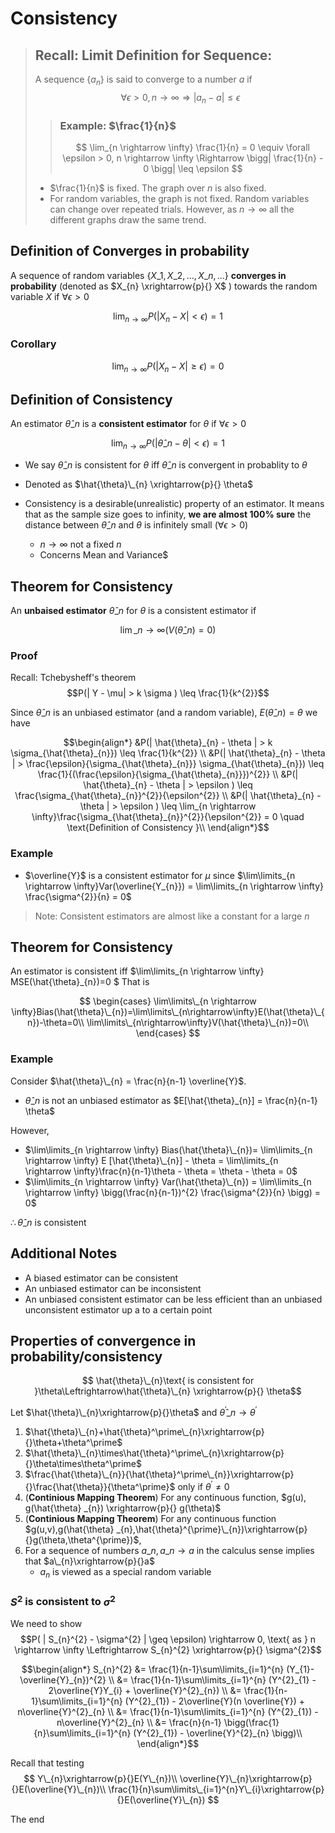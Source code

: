 # Consistency


> ## Recall: Limit Definition for Sequence: 
>A sequence $\{a_n\}$ is said to converge to a number $a$ if
> $$\forall \epsilon > 0, n \rightarrow \infty \Rightarrow | a_{n} -a| \leq \epsilon $$
>> ### Example: $\frac{1}{n}$
>> $$ \lim_{n \rightarrow \infty} \frac{1}{n} = 0 \equiv \forall \epsilon > 0, n \rightarrow \infty \Rightarrow  \bigg| \frac{1}{n} - 0 \bigg| \leq \epsilon $$
>* $\frac{1}{n}$ is fixed. The graph over $n$ is also fixed. 
>* For random variables, the graph is not fixed. Random variables can change over repeated trials. However, as $n \rightarrow \infty$ all the different graphs draw the same trend.

## Definition of Converges in probability
A sequence of random variables $\{X\_{1},X\_{2},...,X\_{n},... \}$ **converges in probability** (denoted as $X_{n} \xrightarrow{p}{} X$ ) towards the random variable $X$ if $\forall \epsilon > 0$

$$ \lim_{n \rightarrow \infty} P( |X_{n} - X| < \epsilon ) = 1 $$

### Corollary

$$\lim_{n \rightarrow \infty} P(|X_{n}- X| \geq \epsilon) = 0$$


## Definition of Consistency
An estimator  $\hat{\theta}\_{n}$ is a **consistent estimator** for $\theta$  if $\forall \epsilon > 0$

$$ \lim_{n \rightarrow \infty} P( |\hat{\theta}\_{n} - \theta| < \epsilon ) = 1 $$

* We say $\hat{\theta}\_{n}$ is consistent for $\theta$ iff $\hat{\theta}\_{n}$ is convergent in probablity to $\theta$
* Denoted as $\hat{\theta}\_{n} \xrightarrow{p}{} \theta$

* Consistency is a desirable(unrealistic) property of an estimator. It means that as the sample size goes to infinity, **we are almost 100% sure** the distance between $\hat{\theta}\_{n}$ and $\theta$ is infinitely small $(\forall \epsilon > 0)$
    * $n \rightarrow \infty$ not a fixed $n$
    * Concerns Mean and Variance$

## Theorem for Consistency

An **unbaised estimator** $\hat{\theta}\_{n}$ for $\theta$ is a consistent estimator if

$$\lim\_{n\rightarrow\infty}(V(\hat{\theta}\_{n})=0)$$

### Proof

Recall: Tchebysheff's theorem
$$P(| Y - \mu| >  k \sigma ) \leq \frac{1}{k^{2}}$$

Since $\hat{\theta}\_{n}$ is an unbiased estimator (and a random variable), $E(\hat{\theta}\_{n})=\theta$ we have 

```math
\begin{align*}
&P(| \hat{\theta}_{n} - \theta | > k \sigma_{\hat{\theta}_{n}}) \leq \frac{1}{k^{2}} \\
&P(| \hat{\theta}_{n} - \theta | > \frac{\epsilon}{\sigma_{\hat{\theta}_{n}}} \sigma_{\hat{\theta}_{n}}) \leq \frac{1}{(\frac{\epsilon}{\sigma_{\hat{\theta}_{n}}})^{2}} \\
&P(| \hat{\theta}_{n} - \theta | > \epsilon ) \leq \frac{\sigma_{\hat{\theta}_{n}}^{2}}{\epsilon^{2}} \\
&P(| \hat{\theta}_{n} - \theta | > \epsilon ) \leq \lim_{n \rightarrow \infty}\frac{\sigma_{\hat{\theta}_{n}}^{2}}{\epsilon^{2}} = 0 \quad \text{Definition of Consistency }\\ 
\end{align*}
```
### Example
* $\overline{Y}$ is a consistent estimator for $\mu$ since  $\lim\limits_{n \rightarrow \infty}Var(\overline{Y_{n}}) = \lim\limits_{n \rightarrow \infty} \frac{\sigma^{2}}{n} = 0$

> Note: Consistent estimators are almost like a constant for a large $n$
## Theorem for Consistency
An estimator is consistent iff $\lim\limits\_{n \rightarrow \infty} MSE(\hat{\theta}\_{n})=0 $ That is

$$
\begin{cases}
\lim\limits\_{n \rightarrow \infty}Bias(\hat{\theta}\_{n})=\lim\limits\_{n\rightarrow\infty}E(\hat{\theta}\_{n})-\theta=0\\
\lim\limits\_{n\rightarrow\infty}V(\hat{\theta}\_{n})=0\\
\end{cases}
$$

### Example

Consider $\hat{\theta}\_{n} = \frac{n}{n-1} \overline{Y}$.
* $\hat{\theta}\_{n}$ is not an unbiased estimator as $E[\hat{\theta}_{n}] = \frac{n}{n-1} \theta$ 

However, 
* $\lim\limits_{n \rightarrow \infty} Bias(\hat{\theta}\_{n})= \lim\limits_{n \rightarrow \infty} E [\hat{\theta}\_{n}] - \theta = \lim\limits_{n \rightarrow \infty}\frac{n}{n-1}\theta - \theta = \theta - \theta = 0$
* $\lim\limits_{n \rightarrow \infty} Var(\hat{\theta}\_{n}) = \lim\limits_{n \rightarrow \infty} \bigg(\frac{n}{n-1})^{2} \frac{\sigma^{2}}{n} \bigg) = 0$

$\therefore \hat{\theta}\_{n}$ is consistent 

## Additional Notes
* A biased estimator can be consistent
* An unbiased estimator can be inconsistent
* An unbiased consistent estimator can be less efficient than an unbiased unconsistent estimator up a to a certain point


## Properties of convergence in probability/consistency

$$ \hat{\theta}\_{n}\text{ is consistent for }\theta\Leftrightarrow\hat{\theta}\_{n} \xrightarrow{p}{} \theta$$

Let $\hat{\theta}\_{n}\xrightarrow{p}{}\theta$ and $\hat{\theta}^\prime\_{n} \rightarrow\theta^\prime$

1. $\hat{\theta}\_{n}+\hat{\theta}^\prime\_{n}\xrightarrow{p}{}\theta+\theta^\prime$
2. $\hat{\theta}\_{n}\times\hat{\theta}^\prime\_{n}\xrightarrow{p}{}\theta\times\theta^\prime$
3. $\frac{\hat{\theta}\_{n}}{\hat{\theta}^\prime\_{n}}\xrightarrow{p}{}\frac{\hat{\theta}}{\theta^\prime}$ only if $\theta^\prime\neq 0$
4. (**Continious Mapping Theorem**) For any continuous function, $g(u), g(\hat{\theta} _{n}) \xrightarrow{p}{} g(\theta)$
5. (**Continious Mapping Theorem**) For any continuous function $g(u,v),g(\hat{\theta} _{n},\hat{\theta}^{\prime}\_{n})\xrightarrow{p}{}g(\theta,\theta^{\prime})$,
6. For a sequence of numbers $a\_{n},a\_{n}\rightarrow a$ in the calculus sense implies that $a\_{n}\xrightarrow{p}{}a$
    * $a_{n}$ is viewed as a special random variable 
### $S^{2}$ is consistent to $\sigma^{2}$
We need to show 
$$P( | S_{n}^{2} - \sigma^{2} | \geq \epsilon) \rightarrow 0, \text{ as } n \rightarrow \infty \Leftrightarrow S_{n}^{2} \xrightarrow{p}{} \sigma^{2}$$

```math
\begin{align*}
S_{n}^{2} &= \frac{1}{n-1}\sum\limits_{i=1}^{n} (Y_{1}- \overline{Y}_{n})^{2} \\
&= \frac{1}{n-1}\sum\limits_{i=1}^{n} (Y^{2}_{1} - 2\overline{Y}Y_{i} + \overline{Y}^{2}_{n}) \\
&= \frac{1}{n-1}\sum\limits_{i=1}^{n} (Y^{2}_{1}) - 2\overline{Y}(n \overline{Y}) + n\overline{Y}^{2}_{n} \\
&= \frac{1}{n-1}\sum\limits_{i=1}^{n} (Y^{2}_{1}) - n\overline{Y}^{2}_{n} \\
&= \frac{n}{n-1} \bigg(\frac{1}{n}\sum\limits_{i=1}^{n} (Y^{2}_{1}) - \overline{Y}^{2}_{n} \bigg)\\
\end{align*}
```
Recall that testing
$$
Y\_{n}\xrightarrow{p}{}E(Y\_{n})\\
\overline{Y}\_{n}\xrightarrow{p}{}E(\overline{Y}\_{n})\\
\frac{1}{n}\sum\limits\_{i=1}^{n}Y\_{i}\xrightarrow{p}{}E(\overline{Y}\_{n})
$$

The end
